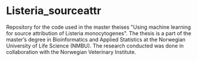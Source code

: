 # Listeria_sourceattr

Repository for the code used in the master theises 
"Using machine learning for source attribution of Listeria monocytogenes".
The thesis is a part of the master’s degree in Bioinformatics and 
Applied Statistics at the Norwegian University of Life Science (NMBU). 
The research conducted was done in collaboration with the Norwegian Veterinary Institute.
